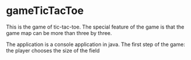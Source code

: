 # gameTicTacToe
This is the game of tic-tac-toe. The special feature of the game is that the game map can be more than three by three.

The application is a console application in java.
The first step of the game: the player chooses the size of the field
